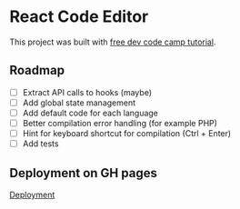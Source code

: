 # React Code Editor

This project was built with [free dev code camp tutorial](https://www.freecodecamp.org/news/how-to-build-react-based-code-editor/).

## Roadmap

- [ ] Extract API calls to hooks (maybe)
- [ ] Add global state management
- [ ] Add default code for each language
- [ ] Better compilation error handling (for example PHP)
- [ ] Hint for keyboard shortcut for compilation (Ctrl + Enter)
- [ ] Add tests

## Deployment on GH pages

[Deployment](https://vladislavs-poznaks.github.io/react-code-editor/)
